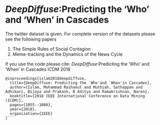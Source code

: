 # *DeepDiffuse*:Predicting the ‘Who’ and ‘When’ in Cascades
The twitter dataset is given. For complete version of the datasets please see the following papers
1. The Simple Rules of Social Contagion
2.  Meme-tracking and the Dynamics of the News Cycle

If you use the code please cite:
*DeepDiffuse*:Predicting the ‘Who’ and ‘When’ in Cascades ICDM 2018

```@INPROCEEDINGS{8594943, 
@inproceedings{islam2018deepdiffuse,
  title={DeepDiffuse: Predicting the `Who'and `When'in Cascades},
  author={Islam, Mohammad Raihanul and Muthiah, Sathappan and Adhikari, Bijaya and Prakash, B Aditya and Ramakrishnan, Naren},
  booktitle={2018 IEEE International Conference on Data Mining (ICDM)},
  pages={1055--1060},
  year={2018},
  organization={IEEE}
}```
